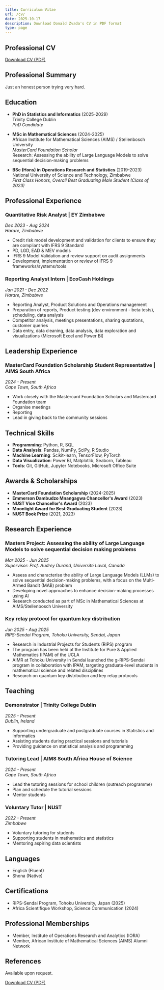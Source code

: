 ```yaml
---
title: Curriculum Vitae
url: /cv/
date: 2025-10-17
description: Download Donald Zvada's CV in PDF format
type: page
---
```


## Professional CV

<a href="/Donald-Zvada_CV.pdf" class="btn btn-primary btn-lg px-4 mb-4">Download CV (PDF)</a>

## Professional Summary

Just an honest person trying very hard.

## Education

- **PhD in Statistics and Informatics** (2025-2029)  
  Trinity College Dublin  
  *PhD Candidate*

- **MSc in Mathematical Sciences** (2024-2025)  
  African Institute for Mathematical Sciences (AIMS) / Stellenbosch University  
  *MasterCard Foundation Scholar*  
  Research: Assessing the ability of Large Language Models to solve sequential decision-making problems

- **BSc (Hons) in Operations Research and Statistics** (2019-2023)  
  National University of Science and Technology, Zimbabwe  
  *First Class Honors, Overall Best Graduating Male Student (Class of 2023)*

## Professional Experience

### Quantitative Risk Analyst | EY Zimbabwe
*Dec 2023 - Aug 2024*  
*Harare, Zimbabwe*

- Credit risk model development and validation for clients to ensure they are compliant with IFRS 9 Standard
- PD, LGD, EAD & MEV models
- IFRS 9 Model Validation and review support on audit assignments
- Development, implementation or review of IFRS 9 frameworks/systems/tools

### Reporting Analyst Intern | EcoCash Holdings
*Jan 2021 - Dec 2022*  
*Harare, Zimbabwe*

- Reporting Analyst, Product Solutions and Operations management
- Preparation of reports, Product testing (dev environment - beta tests), scheduling, data analysis
- Competitor analysis, meetings presentations, sharing quotations, customer queries
- Data entry, data cleaning, data analysis, data exploration and visualizations (Microsoft Excel and Power BI)

## Leadership Experience

### MasterCard Foundation Scholarship Student Representative | AIMS South Africa
*2024 - Present*  
*Cape Town, South Africa*

- Work closely with the Mastercard Foundation Scholars and Mastercard Foundation team
- Organise meetings
- Reporting
- Lead in giving back to the community sessions

## Technical Skills

- **Programming**: Python, R, SQL
- **Data Analysis**: Pandas, NumPy, SciPy, R Studio
- **Machine Learning**: Scikit-learn, TensorFlow, PyTorch
- **Data Visualization**: Power BI, Matplotlib, Seaborn, Tableau
- **Tools**: Git, GitHub, Jupyter Notebooks, Microsoft Office Suite

## Awards & Scholarships

- **MasterCard Foundation Scholarship** (2024-2025)
- **Emmerson Dambudzo Mnangagwa Chancellor's Award** (2023)
- **NUST Vice Chancellor's Award** (2023)
- **Moonlight Award for Best Graduating Student** (2023)
- **NUST Book Prize** (2021, 2023)

## Research Experience

### Masters Project: Assessing the ability of Large Language Models to solve sequential decision making problems
*Mar 2025 - Jun 2025*  
*Supervisor: Prof. Audrey Durand, Université Laval, Canada*

- Assess and characterise the ability of Large Language Models (LLMs) to solve sequential decision-making problems, with a focus on the Multi-Armed Bandit (MAB) problem
- Developing novel approaches to enhance decision-making processes using AI
- Research conducted as part of MSc in Mathematical Sciences at AIMS/Stellenbosch University

### Key relay protocol for quantum key distribution
*Jun 2025 - Aug 2025*  
*RIPS-Sendai Program, Tohoku University, Sendai, Japan*

- Research in Industrial Projects for Students (RIPS) program
- The program has been held at the Institute for Pure & Applied Mathematics (IPAM) of the UCLA
- AIMR at Tohoku University in Sendai launched the g-RIPS-Sendai program in collaboration with IPAM, targeting graduate-level students in mathematical science and related disciplines
- Research on quantum key distribution and key relay protocols

## Teaching

### Demonstrator | Trinity College Dublin
*2025 - Present*  
*Dublin, Ireland*

- Supporting undergraduate and postgraduate courses in Statistics and Informatics
- Assisting students during practical sessions and tutorials
- Providing guidance on statistical analysis and programming

### Tutoring Lead | AIMS South Africa House of Science
*2024 - Present*  
*Cape Town, South Africa*

- Lead the tutoring sessions for school children (outreach programme)
- Plan and schedule the tutorial sessions
- Mentor students

### Voluntary Tutor | NUST
*2022 - Present*  
*Zimbabwe*

- Voluntary tutoring for students
- Supporting students in mathematics and statistics
- Mentoring aspiring data scientists

## Languages

- English (Fluent)
- Shona (Native)

## Certifications

- RIPS-Sendai Program, Tohoku University, Japan (2025)
- Africa Scientifique Workshop, Science Communication (2024)

## Professional Memberships

- Member, Institute of Operations Research and Analytics (IORA)
- Member, African Institute of Mathematical Sciences (AIMS) Alumni Network

## References

Available upon request.

<a href="/Donald-Zvada_CV.pdf" class="btn btn-primary btn-lg px-4 mb-4">Download CV (PDF)</a>
